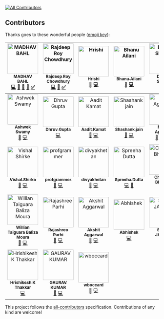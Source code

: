[![All Contributors](https://img.shields.io/badge/all_contributors-31-orange.svg?style=flat-square)](#contributors)

## Contributors

Thanks goes to these wonderful people ([emoji key](https://github.com/kentcdodds/all-contributors#emoji-key)):

<!-- ALL-CONTRIBUTORS-LIST:START - Do not remove or modify this section -->
<!-- prettier-ignore -->
| [<img src="https://avatars2.githubusercontent.com/u/26179770?v=4" width="100px;" alt="MADHAV BAHL"/><br /><sub><b>MADHAV BAHL</b></sub>](http://madhavbahl.tech/)<br />[💻](https://github.com/CodeToExpress/dailycodebase/commits?author=MadhavBahlMD "Code") [📝](#blog-MadhavBahlMD "Blogposts") [📖](https://github.com/CodeToExpress/dailycodebase/commits?author=MadhavBahlMD "Documentation") [🎨](#design-MadhavBahlMD "Design") [✅](#tutorial-MadhavBahlMD "Tutorials") | [<img src="https://avatars2.githubusercontent.com/u/32531173?v=4" width="100px;" alt="Rajdeep Roy Chowdhury"/><br /><sub><b>Rajdeep Roy Chowdhury</b></sub>](http://www.linkedin.com/in/razdeeproychowdhury)<br />[💻](https://github.com/CodeToExpress/dailycodebase/commits?author=Razdeep "Code") [📖](https://github.com/CodeToExpress/dailycodebase/commits?author=Razdeep "Documentation") [✅](#tutorial-Razdeep "Tutorials") | [<img src="https://avatars1.githubusercontent.com/u/16208722?v=4" width="100px;" alt="Hrishi"/><br /><sub><b>Hrishi</b></sub>](https://hrishi1999.github.io)<br />[📖](https://github.com/CodeToExpress/dailycodebase/commits?author=Hrishi1999 "Documentation") [💻](https://github.com/CodeToExpress/dailycodebase/commits?author=Hrishi1999 "Code") | [<img src="https://avatars1.githubusercontent.com/u/33101287?v=4" width="100px;" alt="Bhanu Ailani"/><br /><sub><b>Bhanu Ailani</b></sub>](https://github.com/Bhanu0202)<br />[📖](https://github.com/CodeToExpress/dailycodebase/commits?author=Bhanu0202 "Documentation") [💻](https://github.com/CodeToExpress/dailycodebase/commits?author=Bhanu0202 "Code") | [<img src="https://avatars3.githubusercontent.com/u/35690440?v=4" width="100px;" alt="Deepak Sharma"/><br /><sub><b>Deepak Sharma</b></sub>](https://sourcerer.io/dsdsharma)<br />[📖](https://github.com/CodeToExpress/dailycodebase/commits?author=dsdsharma "Documentation") [💻](https://github.com/CodeToExpress/dailycodebase/commits?author=dsdsharma "Code") | [<img src="https://avatars2.githubusercontent.com/u/28749866?v=4" width="100px;" alt="Ramanpreet Singh"/><br /><sub><b>Ramanpreet Singh</b></sub>](https://github.com/Ramanpreet6262)<br />[📖](https://github.com/CodeToExpress/dailycodebase/commits?author=Ramanpreet6262 "Documentation") [💻](https://github.com/CodeToExpress/dailycodebase/commits?author=Ramanpreet6262 "Code") | [<img src="https://avatars1.githubusercontent.com/u/27620628?v=4" width="100px;" alt="Anil Khatri"/><br /><sub><b>Anil Khatri</b></sub>](https://imkaka.github.io/)<br />[📖](https://github.com/CodeToExpress/dailycodebase/commits?author=imkaka "Documentation") [💻](https://github.com/CodeToExpress/dailycodebase/commits?author=imkaka "Code") |
| :---: | :---: | :---: | :---: | :---: | :---: | :---: |
| [<img src="https://avatars0.githubusercontent.com/u/39827514?v=4" width="100px;" alt="Ashwek Swamy"/><br /><sub><b>Ashwek Swamy</b></sub>](https://github.com/ashwek)<br />[📖](https://github.com/CodeToExpress/dailycodebase/commits?author=ashwek "Documentation") [💻](https://github.com/CodeToExpress/dailycodebase/commits?author=ashwek "Code") | [<img src="https://avatars1.githubusercontent.com/u/32368107?v=4" width="100px;" alt="Dhruv Gupta"/><br /><sub><b>Dhruv Gupta</b></sub>](https://github.com/dhruv-gupta14)<br />[💻](https://github.com/CodeToExpress/dailycodebase/commits?author=dhruv-gupta14 "Code") | [<img src="https://avatars0.githubusercontent.com/u/30969577?v=4" width="100px;" alt="Aadit Kamat"/><br /><sub><b>Aadit Kamat</b></sub>](https://sg.linkedin.com/in/aadit-kamat-12a5a8140)<br />[📖](https://github.com/CodeToExpress/dailycodebase/commits?author=aaditkamat "Documentation") [💻](https://github.com/CodeToExpress/dailycodebase/commits?author=aaditkamat "Code") | [<img src="https://avatars1.githubusercontent.com/u/20285786?v=4" width="100px;" alt="Shashank jain"/><br /><sub><b>Shashank jain</b></sub>](http://www.myshashank.tech)<br />[📖](https://github.com/CodeToExpress/dailycodebase/commits?author=Shashankjain12 "Documentation") [💻](https://github.com/CodeToExpress/dailycodebase/commits?author=Shashankjain12 "Code") | [<img src="https://avatars3.githubusercontent.com/u/22260031?v=4" width="100px;" alt="Moulik Aggarwal"/><br /><sub><b>Moulik Aggarwal</b></sub>](https://github.com/moulikcipherX)<br />[💬](#question-moulikcipherX "Answering Questions") [📝](#blog-moulikcipherX "Blogposts") [💻](https://github.com/CodeToExpress/dailycodebase/commits?author=moulikcipherX "Code") [📖](https://github.com/CodeToExpress/dailycodebase/commits?author=moulikcipherX "Documentation") | [<img src="https://avatars3.githubusercontent.com/u/21277179?v=4" width="100px;" alt="Prateek Surana"/><br /><sub><b>Prateek Surana</b></sub>](http://prateeksurana.me)<br />[📖](https://github.com/CodeToExpress/dailycodebase/commits?author=prateek3255 "Documentation") [💻](https://github.com/CodeToExpress/dailycodebase/commits?author=prateek3255 "Code") | [<img src="https://avatars2.githubusercontent.com/u/43927436?v=4" width="100px;" alt="shivank86"/><br /><sub><b>shivank86</b></sub>](https://github.com/shivank86)<br />[💻](https://github.com/CodeToExpress/dailycodebase/commits?author=shivank86 "Code") |
| [<img src="https://avatars2.githubusercontent.com/u/25405726?v=4" width="100px;" alt="Vishal Shirke"/><br /><sub><b>Vishal Shirke</b></sub>](https://github.com/vishalshirke7)<br />[📖](https://github.com/CodeToExpress/dailycodebase/commits?author=vishalshirke7 "Documentation") [💻](https://github.com/CodeToExpress/dailycodebase/commits?author=vishalshirke7 "Code") | [<img src="https://avatars1.githubusercontent.com/u/25369498?v=4" width="100px;" alt="profgrammer"/><br /><sub><b>profgrammer</b></sub>](https://github.com/profgrammer)<br />[📖](https://github.com/CodeToExpress/dailycodebase/commits?author=profgrammer "Documentation") [💻](https://github.com/CodeToExpress/dailycodebase/commits?author=profgrammer "Code") | [<img src="https://avatars1.githubusercontent.com/u/26656036?v=4" width="100px;" alt="divyakhetan"/><br /><sub><b>divyakhetan</b></sub>](https://github.com/divyakhetan)<br />[📖](https://github.com/CodeToExpress/dailycodebase/commits?author=divyakhetan "Documentation") [💻](https://github.com/CodeToExpress/dailycodebase/commits?author=divyakhetan "Code") | [<img src="https://avatars0.githubusercontent.com/u/36483814?v=4" width="100px;" alt="Spreeha Dutta"/><br /><sub><b>Spreeha Dutta</b></sub>](https://github.com/Spreeha)<br />[💻](https://github.com/CodeToExpress/dailycodebase/commits?author=Spreeha "Code") [📖](https://github.com/CodeToExpress/dailycodebase/commits?author=Spreeha "Documentation") | [<img src="https://avatars0.githubusercontent.com/u/26464695?v=4" width="100px;" alt="Chaitanya Bhojwani"/><br /><sub><b>Chaitanya Bhojwani</b></sub>](https://github.com/chaitanya-bhojwani)<br />[📖](https://github.com/CodeToExpress/dailycodebase/commits?author=chaitanya-bhojwani "Documentation") [💻](https://github.com/CodeToExpress/dailycodebase/commits?author=chaitanya-bhojwani "Code") | [<img src="https://avatars0.githubusercontent.com/u/22885912?v=4" width="100px;" alt="Manaswini Das"/><br /><sub><b>Manaswini Das</b></sub>](https://www.linkedin.com/in/manaswini-das/)<br />[📖](https://github.com/CodeToExpress/dailycodebase/commits?author=manaswinidas "Documentation") | [<img src="https://avatars0.githubusercontent.com/u/25549847?s=460&v=4" width="100px;" alt="Anirudh Jwala"/><br /><sub><b>Anirudh Jwala</b></sub>](https://www.linkedin.com/in/anirudh-jwala-533859135/)<br />[📖](https://github.com/CodeToExpress/dailycodebase/commits?author=anirudh-jwala "Documentation") [💻](https://github.com/CodeToExpress/dailycodebase/commits?author=anirudh-jwala "Code") |
| [<img src="https://avatars0.githubusercontent.com/u/2049543?v=4" width="100px;" alt="Willian Taiguara Baliza Moura"/><br /><sub><b>Willian Taiguara Baliza Moura</b></sub>](https://github.com/willianwt)<br />[📖](https://github.com/CodeToExpress/dailycodebase/commits?author=willianwt "Documentation") [💻](https://github.com/CodeToExpress/dailycodebase/commits?author=willianwt "Code") | [<img src="https://avatars3.githubusercontent.com/u/33730790?v=4" width="100px;" alt="Rajashree Parhi"/><br /><sub><b>Rajashree Parhi</b></sub>](https://github.com/rajashree23)<br />[📖](https://github.com/CodeToExpress/dailycodebase/commits?author=rajashree23 "Documentation") [💻](https://github.com/CodeToExpress/dailycodebase/commits?author=rajashree23 "Code") | [<img src="https://avatars1.githubusercontent.com/u/40717067?v=4" width="100px;" alt="Akshit Aggarwal"/><br /><sub><b>Akshit Aggarwal</b></sub>](https://github.com/AkshitAggarwal)<br />[📖](https://github.com/CodeToExpress/dailycodebase/commits?author=AkshitAggarwal "Documentation") [💻](https://github.com/CodeToExpress/dailycodebase/commits?author=AkshitAggarwal "Code") | [<img src="https://avatars1.githubusercontent.com/u/44455626?v=4" width="100px;" alt="Abhishek"/><br /><sub><b>Abhishek</b></sub>](https://github.com/dasabhishek0790)<br />[💻](https://github.com/CodeToExpress/dailycodebase/commits?author=dasabhishek0790 "Code") | [<img src="https://avatars3.githubusercontent.com/u/63302439?v=4" width="100px;" alt="SAGUN JAISWAL"/><br /><sub><b>SAGUN JAISWAL</b></sub>](https://github.com/sagunjaiswal)<br />[💻](https://github.com/CodeToExpress/dailycodebase/commits?author=sagunjaiswal "Code") | [<img src="https://avatars0.githubusercontent.com/u/55596147?v=4" width="100px;" alt="Abhishek Anantharam"/><br /><sub><b>Abhishek Anantharam</b></sub>](https://github.com/abhishek0405)<br />[📖](https://github.com/CodeToExpress/dailycodebase/commits?author=abhishek0405 "Documentation") [💻](https://github.com/CodeToExpress/dailycodebase/commits?author=abhishek0405 "Code") | [<img src="https://avatars3.githubusercontent.com/u/26011598?v=4" width="100px;" alt="Prabhat Malhotra"/><br /><sub><b>Prabhat Malhotra</b></sub>](https://github.com/malhotra1432)<br />[📖](https://github.com/CodeToExpress/dailycodebase/commits?author=malhotra1432 "Documentation") [💻](https://github.com/CodeToExpress/dailycodebase/commits?author=malhotra1432 "Code") |
| [<img src="https://avatars0.githubusercontent.com/u/25359325?v=4" width="100px;" alt="Hrishikesh K Thakkar"/><br /><sub><b>Hrishikesh K Thakkar</b></sub>](https://github.com/Hrishikesh-Thakkar)<br />[💻](https://github.com/CodeToExpress/dailycodebase/commits?author=Hrishikesh-Thakkar "Code") | [<img src="https://avatars0.githubusercontent.com/u/67451786?v=4" width="100px;" alt="GAURAV KUMAR"/><br /><sub><b>GAURAV KUMAR</b></sub>](https://github.com/gaurav01k3)<br />[📖](https://github.com/CodeToExpress/dailycodebase/commits?author=gaurav01k3 "Documentation") [💻](https://github.com/CodeToExpress/dailycodebase/commits?author=gaurav01k3 "Code") | [<img src="https://avatars3.githubusercontent.com/u/72316984?v=4" width="100px;" alt="wboccard"/><br /><sub><b>wboccard</b></sub>](https://github.com/wboccard)<br />[📖](https://github.com/CodeToExpress/dailycodebase/commits?author=wboccard "Documentation") [💻](https://github.com/CodeToExpress/dailycodebase/commits?author=wboccard "Code") |
<!-- ALL-CONTRIBUTORS-LIST:END -->

This project follows the [all-contributors](https://github.com/kentcdodds/all-contributors) specification. Contributions of any kind are welcome!
